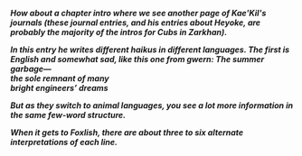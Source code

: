 ***How about a chapter intro where we see another page of Kae'Kil's journals (these journal entries, and his entries about Heyoke, are probably the majority of the intros for Cubs in Zarkhan).***

***In this entry he writes different haikus in different languages.
The first is English and somewhat sad, like this one from gwern:
The summer garbage—  
the sole remnant of many  
bright engineers’ dreams***

***But as they switch to animal languages, you see a lot more information in the same few-word structure.***

***When it gets to Foxlish, there are about three to six alternate interpretations of each line.***